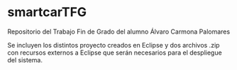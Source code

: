 # smartcarTFG
Repositorio del Trabajo Fin de Grado del alumno Álvaro Carmona Palomares 

Se incluyen los distintos proyecto creados en Eclipse y dos archivos .zip con recursos externos a Eclipse que serán necesarios para el despliegue del sistema. 
